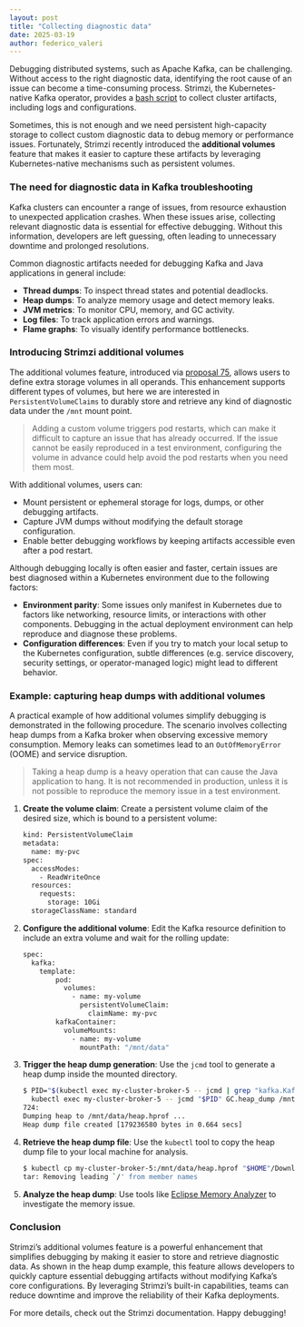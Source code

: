 ```yaml
---
layout: post
title: "Collecting diagnostic data"
date: 2025-03-19
author: federico_valeri
---
```


Debugging distributed systems, such as Apache Kafka, can be challenging.
Without access to the right diagnostic data, identifying the root cause of an issue can become a time-consuming process.
Strimzi, the Kubernetes-native Kafka operator, provides a [bash script](https://github.com/strimzi/strimzi-kafka-operator/blob/0.45.0/tools/report.sh) to collect cluster artifacts, including logs and configurations.

Sometimes, this is not enough and we need persistent high-capacity storage to collect custom diagnostic data to debug memory or performance issues.
Fortunately, Strimzi recently introduced the **additional volumes** feature that makes it easier to capture these artifacts by leveraging Kubernetes-native mechanisms such as persistent volumes.

<!--more-->

### The need for diagnostic data in Kafka troubleshooting

Kafka clusters can encounter a range of issues, from resource exhaustion to unexpected application crashes.
When these issues arise, collecting relevant diagnostic data is essential for effective debugging.
Without this information, developers are left guessing, often leading to unnecessary downtime and prolonged resolutions.

Common diagnostic artifacts needed for debugging Kafka and Java applications in general include:

- **Thread dumps**: To inspect thread states and potential deadlocks.
- **Heap dumps**: To analyze memory usage and detect memory leaks.
- **JVM metrics**: To monitor CPU, memory, and GC activity.
- **Log files**: To track application errors and warnings.
- **Flame graphs**: To visually identify performance bottlenecks.

### Introducing Strimzi additional volumes

The additional volumes feature, introduced via [proposal 75](https://github.com/strimzi/proposals/blob/main/075-additional-volumes-support.md), allows users to define extra storage volumes in all operands.
This enhancement supports different types of volumes, but here we are interested in `PersistentVolumeClaims` to durably store and retrieve any kind of diagnostic data under the `/mnt` mount point.

> Adding a custom volume triggers pod restarts, which can make it difficult to capture an issue that has already occurred.
> If the issue cannot be easily reproduced in a test environment, configuring the volume in advance could help avoid the pod restarts when you need them most.

With additional volumes, users can:

- Mount persistent or ephemeral storage for logs, dumps, or other debugging artifacts.
- Capture JVM dumps without modifying the default storage configuration.
- Enable better debugging workflows by keeping artifacts accessible even after a pod restart.

Although debugging locally is often easier and faster, certain issues are best diagnosed within a Kubernetes environment due to the following factors:

- **Environment parity**: Some issues only manifest in Kubernetes due to factors like networking, resource limits, or interactions with other components.
  Debugging in the actual deployment environment can help reproduce and diagnose these problems.
- **Configuration differences**: Even if you try to match your local setup to the Kubernetes configuration, subtle differences (e.g. service discovery, security settings, or operator-managed logic) might lead to different behavior.

### Example: capturing heap dumps with additional volumes

A practical example of how additional volumes simplify debugging is demonstrated in the following procedure.
The scenario involves collecting heap dumps from a Kafka broker when observing excessive memory consumption.
Memory leaks can sometimes lead to an `OutOfMemoryError` (OOME) and service disruption.

> Taking a heap dump is a heavy operation that can cause the Java application to hang.
> It is not recommended in production, unless it is not possible to reproduce the memory issue in a test environment.

1. **Create the volume claim**: Create a persistent volume claim of the desired size, which is bound to a persistent volume:

    ```sh
    kind: PersistentVolumeClaim
    metadata:
      name: my-pvc
    spec:
      accessModes:
        - ReadWriteOnce
      resources:
        requests:
          storage: 10Gi
      storageClassName: standard
    ```

2. **Configure the additional volume**: Edit the Kafka resource definition to include an extra volume and wait for the rolling update:

    ```sh
    spec:
      kafka:
        template:
            pod:
              volumes:
                - name: my-volume
                  persistentVolumeClaim:
                    claimName: my-pvc
            kafkaContainer:
              volumeMounts:
                - name: my-volume
                  mountPath: "/mnt/data"
    ```

3. **Trigger the heap dump generation**: Use the `jcmd` tool to generate a heap dump inside the mounted directory.

    ```sh
    $ PID="$(kubectl exec my-cluster-broker-5 -- jcmd | grep "kafka.Kafka" | awk '{print $1}')" && \
      kubectl exec my-cluster-broker-5 -- jcmd "$PID" GC.heap_dump /mnt/data/heap.hprof
    724:
    Dumping heap to /mnt/data/heap.hprof ...
    Heap dump file created [179236580 bytes in 0.664 secs]
    ```

4. **Retrieve the heap dump file**: Use the `kubectl` tool to copy the heap dump file to your local machine for analysis.

    ```sh
    $ kubectl cp my-cluster-broker-5:/mnt/data/heap.hprof "$HOME"/Downloads/heap.hprof
    tar: Removing leading `/' from member names
    ```

5. **Analyze the heap dump**: Use tools like [Eclipse Memory Analyzer](https://eclipse.dev/mat) to investigate the memory issue.

### Conclusion

Strimzi’s additional volumes feature is a powerful enhancement that simplifies debugging by making it easier to store and retrieve diagnostic data.
As shown in the heap dump example, this feature allows developers to quickly capture essential debugging artifacts without modifying Kafka’s core configurations.
By leveraging Strimzi’s built-in capabilities, teams can reduce downtime and improve the reliability of their Kafka deployments.

For more details, check out the Strimzi documentation.
Happy debugging!
